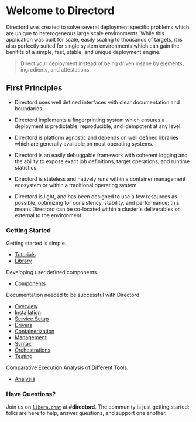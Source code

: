 # Welcome to Directord

Directord was created to solve several deployment specific problems which are
unique to heterogeneous large scale environments. While this application was
built for scale, easily scaling to thousands of targets, it is also perfectly
suited for single system environments which can gain the benifits of a simple,
fast, stable, and unique deployment engine.

> Direct your deployment instead of being driven insane by elements,
  ingredients, and attestations.

## First Principles

* Directord uses well defined interfaces with clear documentation and
  boundaries.

* Directord implements a fingerprinting system which ensures a deployment is
  predictable, reproducible, and idempotent at any level.

* Directord is platform agnostic and depends on well defined libraries which
  are generally available on most operating systems.

* Directord is an easily debuggable framework with coherent logging and the
  ability to expose exact job definitions, target operations, and runtime
  statistics.

* Directord is stateless and natively runs within a container management
  ecosystem or within a traditional operating system.

* Directord is light, and has been designed to use a few resources as possible,
  optimizing for consistency, stability, and performance; this means Directord can
  be co-located within a cluster's deliverables or external to the environment.

### Getting Started

Getting started is simple.

* [Tutorials](tutorials.md)
* [Library](library.md)

Developing user defined components.

* [Components](components.md)

Documentation needed to be successful with Directord.

* [Overview](overview.md)
* [Installation](installation.md)
* [Service Setup](service-setup.md)
* [Drivers](drivers.md)
* [Containerization](containerization.md)
* [Management](management.md)
* [Syntax](syntax.md)
* [Orchestrations](orchestrations.md)
* [Testing](testing.md)

Comparative Execution Analysis of Different Tools.

* [Analysis](analysis.md)

### Have Questions?

Join us on [`libera.chat`](https://libera.chat/guides/connect) at
**#directord**. The community is just getting started: folks are here to help,
answer questions, and support one another.
